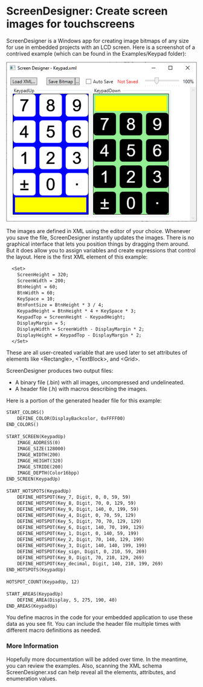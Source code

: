 # ScreenDesigner: Create screen images for touchscreens
ScreenDesigner is a Windows app for creating image bitmaps of any size for
use in embedded projects with an LCD screen. Here is a screenshot of 
a contrived example (which can be found in the Examples/Keypad folder):

![Example](https://raw.githubusercontent.com/TimPaterson/ScreenDesigner-for-touchscreens/master/Examples/Keypad/KeypadScreenshot.png)

The images are defined in XML using the editor of your choice. Whenever
you save the file, ScreenDesigner instantly updates the images. There is
no graphical interface that lets you position things by dragging them around.
But it does allow you to assign variables and create expressions that 
control the layout. Here is the first XML element of this example:

      <Set>
        ScreenHeight = 320;
        ScreenWidth = 200;
  	    BtnHeight = 60;
  	    BtnWidth = 60;
  	    KeySpace = 10;
  	    BtnFontSize = BtnHeight * 3 / 4;
        KeypadHeight = BtnHeight * 4 + KeySpace * 3;
        KeypadTop = ScreenHeight - KeypadHeight;
        DisplayMargin = 5;
        DisplayWidth = ScreenWidth - DisplayMargin * 2;
        DisplayHeight = KeypadTop - DisplayMargin * 2;
      </Set>

These are all user-created variable that are used later to set attributes of
elements like \<Rectangle\>, \<TextBlock\>, and \<Grid\>.

ScreenDesigner produces two output files:
- A binary file (.bin) with all images, uncompressed and undelineated.
- A header file (.h) with macros describing the images.

Here is a portion of the generated header file for this example:

	START_COLORS()
		DEFINE_COLOR(DisplayBackcolor, 0xFFFF00)
	END_COLORS()

	START_SCREEN(KeypadUp)
		IMAGE_ADDRESS(0)
		IMAGE_SIZE(128000)
		IMAGE_WIDTH(200)
		IMAGE_HEIGHT(320)
		IMAGE_STRIDE(200)
		IMAGE_DEPTH(Color16bpp)
	END_SCREEN(KeypadUp)

	START_HOTSPOTS(KeypadUp)
		DEFINE_HOTSPOT(Key_7, Digit, 0, 0, 59, 59)
		DEFINE_HOTSPOT(Key_8, Digit, 70, 0, 129, 59)
		DEFINE_HOTSPOT(Key_9, Digit, 140, 0, 199, 59)
		DEFINE_HOTSPOT(Key_4, Digit, 0, 70, 59, 129)
		DEFINE_HOTSPOT(Key_5, Digit, 70, 70, 129, 129)
		DEFINE_HOTSPOT(Key_6, Digit, 140, 70, 199, 129)
		DEFINE_HOTSPOT(Key_1, Digit, 0, 140, 59, 199)
		DEFINE_HOTSPOT(Key_2, Digit, 70, 140, 129, 199)
		DEFINE_HOTSPOT(Key_3, Digit, 140, 140, 199, 199)
		DEFINE_HOTSPOT(Key_sign, Digit, 0, 210, 59, 269)
		DEFINE_HOTSPOT(Key_0, Digit, 70, 210, 129, 269)
		DEFINE_HOTSPOT(Key_decimal, Digit, 140, 210, 199, 269)
	END_HOTSPOTS(KeypadUp)

	HOTSPOT_COUNT(KeypadUp, 12)

	START_AREAS(KeypadUp)
		DEFINE_AREA(Display, 5, 275, 190, 40)
	END_AREAS(KeypadUp)

You define macros in the code for your embedded application to use these
data as you see fit. You can include the header file multiple times with
different macro definitions as needed.

### More Information
Hopefully more documentation will be added over time. In the meantime, you
can review the examples. Also, scanning the XML schema ScreenDesigner.xsd
can help reveal all the elements, attributes, and enumeration values.
